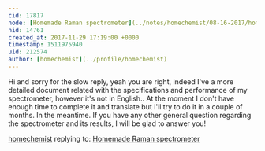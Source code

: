 ```yaml
---
cid: 17817
node: [Homemade Raman spectrometer](../notes/homechemist/08-16-2017/homemade-raman-spectrometer)
nid: 14761
created_at: 2017-11-29 17:19:00 +0000
timestamp: 1511975940
uid: 212574
author: [homechemist](../profile/homechemist)
---
```


Hi and sorry for the slow reply,  yeah you are right,  indeed I've a more detailed document related with the specifications and performance of my spectrometer,  however it's not in English.. 
At the moment I don't have enough time to  complete it and translate  but I'll try to do it in a couple of months. 
In the meantime. If you have any other general question regarding the spectrometer and its results, I will be glad to answer you! 

[homechemist](../profile/homechemist) replying to: [Homemade Raman spectrometer](../notes/homechemist/08-16-2017/homemade-raman-spectrometer)

